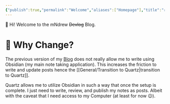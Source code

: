 ```yaml
---
{"publish":true,"permalink":"Welcome","aliases":["Homepage"],"title":"🏠 mNdrew DevLog","created":"2025-09-07","modified":"2025-09-07T12:39:03.360+08:00","published":"2025-09-07","cssclasses":null,"description":null,"tags":null,"draft":false,"date":"2025-09-07","date_created":"2025-09-07","comments":false}
---
```




👋 Hi! Welcome to the mNdrew ~~Devlog~~ Blog. 


# 🌱 Why Change?
The previous version of my [Blog](https://mndrewdevlog.web.app/blog/) does not really allow me to write using Obsidian (my main note taking application). This increases the friction to write and update posts hence the [[General/Transition to Quartz\|transition to Quartz]]. 

Quartz allows me to utilize Obsidian in such a way that once the setup is complete. I just need to write, review, and publish my notes as posts. Albeit with the caveat that I need access to my Computer (at least for now 😉). 






